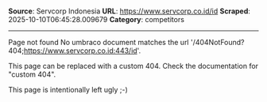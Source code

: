 # 

**Source**: Servcorp Indonesia
**URL**: https://www.servcorp.co.id/id
**Scraped**: 2025-10-10T06:45:28.009679
**Category**: competitors

---

Page not found
No umbraco document matches the url '/404NotFound?404;https://www.servcorp.co.id:443/id'.

This page can be replaced with a custom 404. Check the documentation for "custom 404".

This page is intentionally left ugly ;-)
